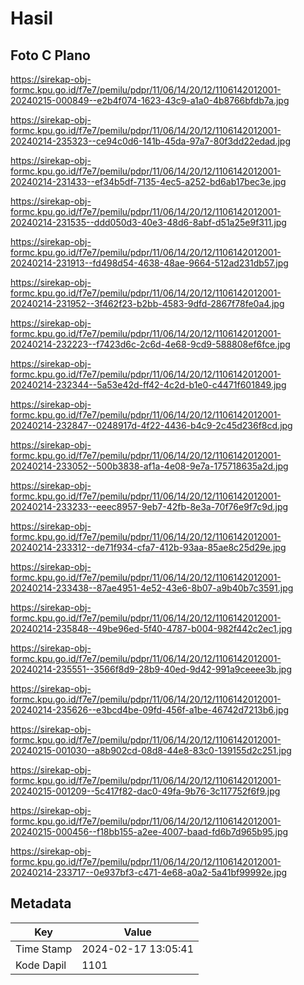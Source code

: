 # Hasil

## Foto C Plano

https://sirekap-obj-formc.kpu.go.id/f7e7/pemilu/pdpr/11/06/14/20/12/1106142012001-20240215-000849--e2b4f074-1623-43c9-a1a0-4b8766bfdb7a.jpg

https://sirekap-obj-formc.kpu.go.id/f7e7/pemilu/pdpr/11/06/14/20/12/1106142012001-20240214-235323--ce94c0d6-141b-45da-97a7-80f3dd22edad.jpg

https://sirekap-obj-formc.kpu.go.id/f7e7/pemilu/pdpr/11/06/14/20/12/1106142012001-20240214-231433--ef34b5df-7135-4ec5-a252-bd6ab17bec3e.jpg

https://sirekap-obj-formc.kpu.go.id/f7e7/pemilu/pdpr/11/06/14/20/12/1106142012001-20240214-231535--ddd050d3-40e3-48d6-8abf-d51a25e9f311.jpg

https://sirekap-obj-formc.kpu.go.id/f7e7/pemilu/pdpr/11/06/14/20/12/1106142012001-20240214-231913--fd498d54-4638-48ae-9664-512ad231db57.jpg

https://sirekap-obj-formc.kpu.go.id/f7e7/pemilu/pdpr/11/06/14/20/12/1106142012001-20240214-231952--3f462f23-b2bb-4583-9dfd-2867f78fe0a4.jpg

https://sirekap-obj-formc.kpu.go.id/f7e7/pemilu/pdpr/11/06/14/20/12/1106142012001-20240214-232223--f7423d6c-2c6d-4e68-9cd9-588808ef6fce.jpg

https://sirekap-obj-formc.kpu.go.id/f7e7/pemilu/pdpr/11/06/14/20/12/1106142012001-20240214-232344--5a53e42d-ff42-4c2d-b1e0-c4471f601849.jpg

https://sirekap-obj-formc.kpu.go.id/f7e7/pemilu/pdpr/11/06/14/20/12/1106142012001-20240214-232847--0248917d-4f22-4436-b4c9-2c45d236f8cd.jpg

https://sirekap-obj-formc.kpu.go.id/f7e7/pemilu/pdpr/11/06/14/20/12/1106142012001-20240214-233052--500b3838-af1a-4e08-9e7a-175718635a2d.jpg

https://sirekap-obj-formc.kpu.go.id/f7e7/pemilu/pdpr/11/06/14/20/12/1106142012001-20240214-233233--eeec8957-9eb7-42fb-8e3a-70f76e9f7c9d.jpg

https://sirekap-obj-formc.kpu.go.id/f7e7/pemilu/pdpr/11/06/14/20/12/1106142012001-20240214-233312--de71f934-cfa7-412b-93aa-85ae8c25d29e.jpg

https://sirekap-obj-formc.kpu.go.id/f7e7/pemilu/pdpr/11/06/14/20/12/1106142012001-20240214-233438--87ae4951-4e52-43e6-8b07-a9b40b7c3591.jpg

https://sirekap-obj-formc.kpu.go.id/f7e7/pemilu/pdpr/11/06/14/20/12/1106142012001-20240214-235848--49be96ed-5f40-4787-b004-982f442c2ec1.jpg

https://sirekap-obj-formc.kpu.go.id/f7e7/pemilu/pdpr/11/06/14/20/12/1106142012001-20240214-235551--3566f8d9-28b9-40ed-9d42-991a9ceeee3b.jpg

https://sirekap-obj-formc.kpu.go.id/f7e7/pemilu/pdpr/11/06/14/20/12/1106142012001-20240214-235626--e3bcd4be-09fd-456f-a1be-46742d7213b6.jpg

https://sirekap-obj-formc.kpu.go.id/f7e7/pemilu/pdpr/11/06/14/20/12/1106142012001-20240215-001030--a8b902cd-08d8-44e8-83c0-139155d2c251.jpg

https://sirekap-obj-formc.kpu.go.id/f7e7/pemilu/pdpr/11/06/14/20/12/1106142012001-20240215-001209--5c417f82-dac0-49fa-9b76-3c117752f6f9.jpg

https://sirekap-obj-formc.kpu.go.id/f7e7/pemilu/pdpr/11/06/14/20/12/1106142012001-20240215-000456--f18bb155-a2ee-4007-baad-fd6b7d965b95.jpg

https://sirekap-obj-formc.kpu.go.id/f7e7/pemilu/pdpr/11/06/14/20/12/1106142012001-20240214-233717--0e937bf3-c471-4e68-a0a2-5a41bf99992e.jpg


## Metadata

| Key        | Value               |
| ---------- | ------------------- |
| Time Stamp | 2024-02-17 13:05:41 |
| Kode Dapil | 1101                |



